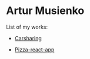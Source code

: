# Artur Musienko

List of my works:

* [Carsharing](https://arsamurai.github.io/Carsharing/)

* [Pizza-react-app](https://pizza-react-my-app.herokuapp.com/)
